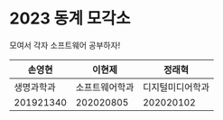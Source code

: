 # 2023 동계 모각소
모여서 각자 소프트웨어 공부하자!

|손영현|이현제|정래혁|
|---|---|---|
|생명과학과|소프트웨어학과|디지털미디어학과|
|201921340|202020805|202020102|


